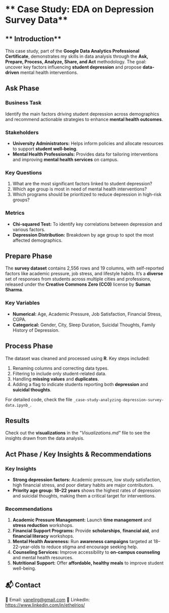 # ** Case Study: EDA on Depression Survey Data**  

## ** Introduction**  
This case study, part of the **Google Data Analytics Professional Certificate**, demonstrates my skills in data analysis through the **Ask, Prepare, Process, Analyze, Share, and Act** methodology. The goal: uncover key factors influencing **student depression** and propose **data-driven** mental health interventions.

## **Ask Phase**  

### **Business Task**  
Identify the main factors driving student depression across demographics and recommend actionable strategies to enhance **mental health outcomes**.

### **Stakeholders**  
- **University Administrators:** Helps inform policies and allocate resources to support **student well-being**.
- **Mental Health Professionals:** Provides data for tailoring interventions and improving **mental health services** on campus.

### **Key Questions**  
1. What are the most significant factors linked to student depression?
2. Which age group is most in need of mental health interventions?
3. Which programs should be prioritized to reduce depression in high-risk groups?

### **Metrics**  
- **Chi-squared Test:** To identify key correlations between depression and various factors.
- **Depression Distribution:** Breakdown by age group to spot the most affected demographics.

## **Prepare Phase**  

The **survey dataset** contains 2,556 rows and 19 columns, with self-reported factors like academic pressure, job stress, and lifestyle habits. It’s a **diverse** set of responses from students across multiple cities and professions, released under the **Creative Commons Zero (CC0)** license by **Suman Sharma**.

### **Key Variables**  
- **Numerical:** Age, Academic Pressure, Job Satisfaction, Financial Stress, CGPA.
- **Categorical:** Gender, City, Sleep Duration, Suicidal Thoughts, Family History of Depression.

## **Process Phase**  
The dataset was cleaned and processed using **R**. Key steps included:
1. Renaming columns and correcting data types.
2. Filtering to include only student-related data.
3. Handling **missing values** and **duplicates**.
4. Adding a flag to indicate students reporting both **depression** and **suicidal thoughts**.

For detailed code, check the file `_case-study-analyzing-depression-survey-data.ipynb_`.

## **Results**  
Check out the **visualizations** in the _"Visualizations.md"_ file to see the insights drawn from the data analysis.

## **Act Phase / Key Insights & Recommendations**  

### **Key Insights**  
- **Strong depression factors:** Academic pressure, low study satisfaction, high financial stress, and poor dietary habits are major contributors.
- **Priority age group:** **18–22 years** shows the highest rates of depression and suicidal thoughts, making them a critical target for interventions.

### **Recommendations**  
1. **Academic Pressure Management:** Launch **time management** and **stress reduction** workshops.
2. **Financial Support Programs:** Provide **scholarships**, **financial aid**, and **financial literacy** workshops.
3. **Mental Health Awareness:** Run **awareness campaigns** targeted at 18–22-year-olds to reduce stigma and encourage seeking help.
4. **Counseling Services:** Improve accessibility to **on-campus counseling** and mental health resources.
5. **Nutritional Support:** Offer **affordable, healthy meals** to improve student well-being.


## 📬 Contact  

📧 Email: yanelirg@gmail.com
🔗 LinkedIn: https://www.linkedin.com/in/ethelrios/
